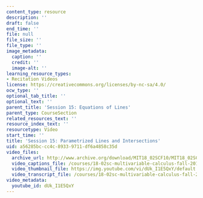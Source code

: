 ```yaml
---
content_type: resource
description: ''
draft: false
end_time: ''
file: null
file_size: ''
file_type: ''
image_metadata:
  caption: ''
  credit: ''
  image-alt: ''
learning_resource_types:
- Recitation Videos
license: https://creativecommons.org/licenses/by-nc-sa/4.0/
ocw_type: ''
optional_tab_title: ''
optional_text: ''
parent_title: 'Session 15: Equations of Lines'
parent_type: CourseSection
related_resources_text: ''
resource_index_text: ''
resourcetype: Video
start_time: ''
title: 'Session 15: Parametrized Lines and Intersections'
uid: a56285bc-cc4c-8933-9711-df6a4858c35d
video_files:
  archive_url: http://www.archive.org/download/MIT18_02SCF10/MIT18_02SCF10Rec_13_300k.mp4
  video_captions_file: /courses/18-02sc-multivariable-calculus-fall-2010/c50ff23b28ad5134aaed7d6d866b1a21_dUk_I1E5QxY.vtt
  video_thumbnail_file: https://img.youtube.com/vi/dUk_I1E5QxY/default.jpg
  video_transcript_file: /courses/18-02sc-multivariable-calculus-fall-2010/f6088f3022bfaa30d6e3384939bc36df_dUk_I1E5QxY.pdf
video_metadata:
  youtube_id: dUk_I1E5QxY
---
```

